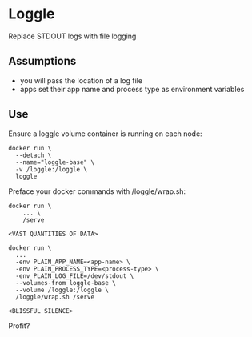 # Loggle

Replace STDOUT logs with file logging

## Assumptions

- you will pass the location of a log file
- apps set their app name and process type as environment
    variables

## Use

Ensure a loggle volume container is running on each node:

    docker run \
      --detach \
      --name="loggle-base" \
      -v /loggle:/loggle \
      loggle

Preface your docker commands with /loggle/wrap.sh:

    docker run \
        ... \
        /serve

    <VAST QUANTITIES OF DATA>

    docker run \
      ...
      -env PLAIN_APP_NAME=<app-name> \
      -env PLAIN_PROCESS_TYPE=<process-type> \
      -env PLAIN_LOG_FILE=/dev/stdout \
      --volumes-from loggle-base \
      --volume /loggle:/loggle \
      /loggle/wrap.sh /serve

    <BLISSFUL SILENCE>


Profit?
